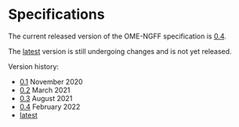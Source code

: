 Specifications
==============

The current released version of the OME-NGFF specification is <a href="../0.4/index.html">0.4</a>.

The <a href="../latest/index.html">latest</a> version is still undergoing changes and is not yet released.

Version history:

<ul>
  <li> <a href="../0.1/index.html">0.1</a> November 2020</li>
  <li> <a href="../0.2/index.html">0.2</a> March 2021</li>
  <li> <a href="../0.3/index.html">0.3</a> August 2021</li>
  <li> <a href="../0.4/index.html">0.4</a> February 2022</li>
  <li> <a href="../latest/index.html">latest</a> </li>
</ul>
